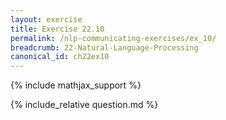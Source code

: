 ```yaml
---
layout: exercise
title: Exercise 22.10
permalink: /nlp-communicating-exercises/ex_10/
breadcrumb: 22-Natural-Language-Processing
canonical_id: ch22ex10
---
```


{% include mathjax_support %}
<div id="hiddden">{% include_relative question.md %}</div>